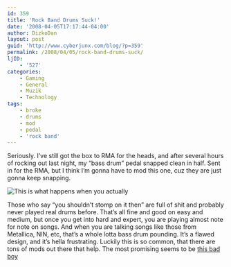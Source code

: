 ```yaml
---
id: 359
title: 'Rock Band Drums Suck!'
date: '2008-04-05T17:17:44-04:00'
author: DizkoDan
layout: post
guid: 'http://www.cyberjunx.com/blog/?p=359'
permalink: /2008/04/05/rock-band-drums-suck/
ljID:
    - '527'
categories:
    - Gaming
    - General
    - Muzik
    - Technology
tags:
    - broke
    - drums
    - mod
    - pedal
    - 'rock band'
---
```


Seriously. I’ve still got the box to RMA for the heads, and after several hours of rocking out last night, my “bass drum” pedal snapped clean in half. Sent in for the RMA, but I think I’m gonna have to mod this one, cuz they are just gonna keep snapping.

![This is what happens when you actually ](http://www.cyberjunx.com/brokeasspedal.jpg)

Those who say “you shouldn’t stomp on it then” are full of shit and probably never played real drums before. That’s all fine and good on easy and medium, but once you get into hard and expert, you are playing almost note for note on songs. And when you are talking songs like those from Metallica, NIN, etc, that’s a whole lotta bass drum pounding. It’s a flawed design, and it’s hella frustrating. Luckily this is so common, that there are tons of mods out there that help. The most promising seems to be [this bad boy](http://cgi.ebay.com/Rock-Band-Bass-Drum-Pedal-Fix-PEDAL-METAL-with-HINGE_W0QQitemZ300212727710QQihZ020QQcategoryZ122517QQssPageNameZWDVWQQrdZ1QQcmdZViewItem)